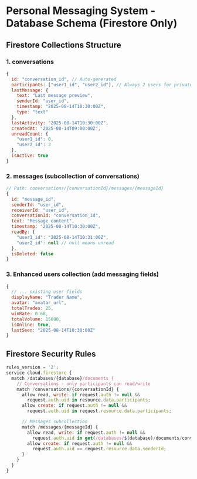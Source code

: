 # Personal Messaging System - Database Schema (Firestore Only)

## Firestore Collections Structure

### 1. conversations

```javascript
{
  id: "conversation_id", // Auto-generated
  participants: ["user1_id", "user2_id"], // Always 2 users for private chat
  lastMessage: {
    text: "Last message preview",
    senderId: "user_id",
    timestamp: "2025-08-14T10:30:00Z",
    type: "text"
  },
  lastActivity: "2025-08-14T10:30:00Z",
  createdAt: "2025-08-14T09:00:00Z",
  unreadCount: {
    "user1_id": 0,
    "user2_id": 3
  },
  isActive: true
}
```

### 2. messages (subcollection of conversations)

```javascript
// Path: conversations/{conversationId}/messages/{messageId}
{
  id: "message_id",
  senderId: "user_id",
  receiverId: "user_id",
  conversationId: "conversation_id",
  text: "Message content",
  timestamp: "2025-08-14T10:30:00Z",
  readBy: {
    "user1_id": "2025-08-14T10:31:00Z",
    "user2_id": null // null means unread
  },
  isDeleted: false
}
```

### 3. Enhanced users collection (add messaging fields)

```javascript
{
  // ... existing user fields
  displayName: "Trader Name",
  avatar: "avatar_url",
  totalTrades: 25,
  winRate: 0.68,
  totalVolume: 15000,
  isOnline: true,
  lastSeen: "2025-08-14T10:30:00Z"
}
```

## Firestore Security Rules

```javascript
rules_version = '2';
service cloud.firestore {
  match /databases/{database}/documents {
    // Conversations - only participants can read/write
    match /conversations/{conversationId} {
      allow read, write: if request.auth != null &&
        request.auth.uid in resource.data.participants;
      allow create: if request.auth != null &&
        request.auth.uid in request.resource.data.participants;

      // Messages subcollection
      match /messages/{messageId} {
        allow read, write: if request.auth != null &&
          request.auth.uid in get(/databases/$(database)/documents/conversations/$(conversationId)).data.participants;
        allow create: if request.auth != null &&
          request.auth.uid == request.resource.data.senderId;
      }
    }
  }
}
```
